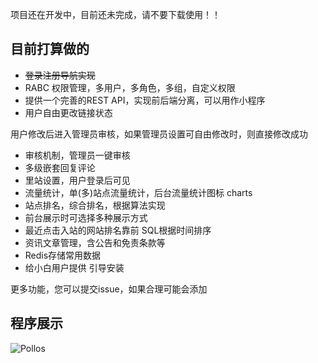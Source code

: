 项目还在开发中，目前还未完成，请不要下载使用！！


## 目前打算做的

- ~~登录注册导航实现~~
- RABC 权限管理，多用户，多角色，多组，自定义权限
- 提供一个完善的REST API，实现前后端分离，可以用作小程序
- 用户自由更改链接状态

用户修改后进入管理员审核，如果管理员设置可自由修改时，则直接修改成功

- 审核机制，管理员一键审核
- 多级嵌套回复评论
- 里站设置，用户登录后可见
- 流量统计，单(多)站点流量统计，后台流量统计图标 charts
- 站点排名，综合排名，根据算法实现
- 前台展示时可选择多种展示方式
- 最近点击入站的网站排名靠前 SQL根据时间排序
- 资讯文章管理，含公告和免责条款等
- Redis存储常用数据
- 给小白用户提供 引导安装

更多功能，您可以提交issue，如果合理可能会添加

## 程序展示

![Pollos](https://i.loli.net/2019/07/16/5d2d8356d1c4391800.png)
